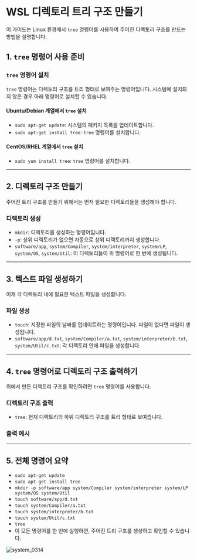 # WSL 디렉토리 트리 구조 만들기

이 가이드는 Linux 환경에서 `tree` 명령어를 사용하여 주어진 디렉토리 구조를 만드는 방법을 설명합니다.

## 1. **`tree` 명령어 사용 준비**

### **`tree` 명령어 설치**

`tree` 명령어는 디렉토리 구조를 트리 형태로 보여주는 명령어입니다. 시스템에 설치되지 않은 경우 아래 명령어로 설치할 수 있습니다.

#### **Ubuntu/Debian 계열에서 `tree` 설치**
- `sudo apt-get update`: 시스템의 패키지 목록을 업데이트합니다.
- `sudo apt-get install tree`: `tree` 명령어를 설치합니다.

#### **CentOS/RHEL 계열에서 `tree` 설치**
- `sudo yum install tree`: `tree` 명령어를 설치합니다.

---

## 2. **디렉토리 구조 만들기**

주어진 트리 구조를 만들기 위해서는 먼저 필요한 디렉토리들을 생성해야 합니다.

### **디렉토리 생성**
- `mkdir`: 디렉토리를 생성하는 명령어입니다.
- `-p`: 상위 디렉토리가 없으면 자동으로 상위 디렉토리까지 생성합니다.
- `software/app`, `system/Compiler`, `system/interpreter`, `system/LP`, `system/OS`, `system/Util`: 이 디렉토리들이 위 명령어로 한 번에 생성됩니다.

---

## 3. **텍스트 파일 생성하기**

이제 각 디렉토리 내에 필요한 텍스트 파일을 생성합니다.

### **파일 생성**
- `touch`: 지정한 파일의 날짜를 업데이트하는 명령어입니다. 파일이 없다면 파일이 생성됩니다.
- `software/app/d.txt`, `system/Compiler/a.txt`, `system/interpreter/b.txt`, `system/Util/c.txt`: 각 디렉토리 안에 파일을 생성합니다.

---

## 4. **`tree` 명령어로 디렉토리 구조 출력하기**

위에서 만든 디렉토리 구조를 확인하려면 `tree` 명령어를 사용합니다.

### **디렉토리 구조 출력**
- `tree`: 현재 디렉토리의 하위 디렉토리 구조를 트리 형태로 보여줍니다.

### **출력 예시**

---

## 5. **전체 명령어 요약**
- `sudo apt-get update`
- `sudo apt-get install tree`
- `mkdir -p software/app system/Compiler system/interpreter system/LP system/OS system/Util`
- `touch software/app/d.txt`
- `touch system/Compiler/a.txt`
- `touch system/interpreter/b.txt`
- `touch system/Util/c.txt`
- `tree`
- 이 모든 명령어를 한 번에 실행하면, 주어진 트리 구조를 생성하고 확인할 수 있습니다.

 ![system_0314](https://github.com/gyutae-git/system/blob/main/system/0314/system_0314.png?raw=true)
